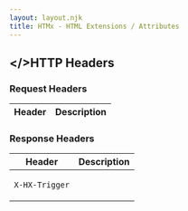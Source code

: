 ```yaml
---
layout: layout.njk
title: HTMx - HTML Extensions / Attributes
---
```


## &lt;<span class="flair">/</span>&gt;HTTP Headers
### Request Headers 
<table>
   <thead>
   <tr>
       <th>Header</th>
       <th>Description</th>
   </tr>
   </thead>
   <tbody>
   </tbody>
</table>

### Response Headers
<table>
   <thead>
   <tr>
       <th>Header</th>
       <th>Description</th>
   </tr>
   </thead>
   <tbody>
   <tr>
   <td>

`X-HX-Trigger`

   </td>
   </tr>
   </tbody>
</table>